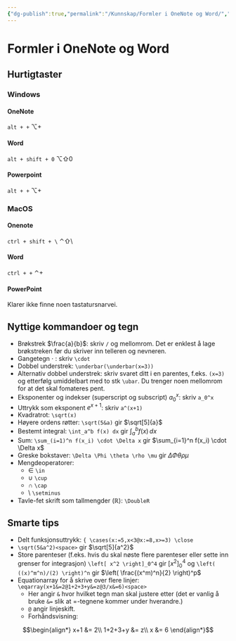 ```yaml
---
{"dg-publish":true,"permalink":"/Kunnskap/Formler i OneNote og Word/","title":"Formler i OneNote og Word","tags":["matematikk"]}
---
```



# Formler i OneNote og Word

## Hurtigtaster

### Windows

#### OneNote
`alt + +` ⌥+

#### Word
`alt + shift + 0` ⌥⇧0

#### Powerpoint
`alt + +` ⌥+

### MacOS

#### Onenote
`ctrl + shift + \` ⌃⇧\

#### Word
`ctrl + +` ⌃+

#### PowerPoint
Klarer ikke finne noen tastatursnarvei.

## Nyttige kommandoer og tegn
- Brøkstrek $\frac{a}{b}$: skriv `/` og mellomrom. Det er enklest å lage brøkstreken før du skriver inn telleren og nevneren.
- Gangetegn $\cdot$ : skriv `\cdot`
- Dobbel understrek: `\underbar(\underbar(x=3))`
- Alternativ dobbel understrek: skriv svaret ditt i en parentes, f.eks. `(x=3)` og etterfølg umiddelbart med to stk `\ubar`. Du trenger noen mellomrom for at det skal fomateres pent.
- Eksponenter og indekser (superscript og subscript) $a_0^x$: skriv `a_0^x`
- Uttrykk som eksponent $e^{x+1}$: skriv `a^(x+1)`
- Kvadratrot: `\sqrt(x)`
- Høyere ordens røtter: `\sqrt(5&a)` gir $\sqrt[5]{a}$
- Bestemt integral: `\int_a^b f(x) dx` gir $\int_{a}^{b} f(x) \, dx$
- Sum: `\sum_(i=1)^n f(x_i) \cdot \Delta x` gir $\sum_{i=1}^n f(x_i) \cdot \Delta x$
- Greske bokstaver: `\Delta \Phi \theta \rho \mu` gir $\Delta \Phi \theta \rho \mu$
- Mengdeoperatorer:
	- $\in$ `\in`
	- $\cup$ `\cup`
	- $\cap$ `\cap`
	- $\setminus$ `\setminus`
- Tavle-fet skrift som tallmengder ($\mathbb{R}$): `\DoubleR`

## Smarte tips
- Delt funksjonsuttrykk: `{ \cases(x:=5,x<3@x:=8,x>=3) \close`
- `\sqrt(5&a^2)<space>` gir $\sqrt[5]{a^2}$
- Store parenteser (f.eks. hvis du skal nøste flere parenteser eller sette inn grenser for integrasjon) `\left[ x^2 \right]_0^4` gir $\left[ x^2 \right]_0^4$ og `\left( ((x)^m^n)/(2) \right)^n` gir $\left( \frac{(x^m)^n}{2} \right)^p$
- Equationarray for å skrive over flere linjer: `\eqarray(x+1&=2@1+2+3+y&=z@3/x&=6)<space>`
	- Her angir `&` hvor hvilket tegn man skal justere etter (det er vanlig å bruke `&=` slik at =-tegnene kommer under hverandre.)
	- `@` angir linjeskift.
	- Forhåndsvisning: 

$$\begin{align*}
x+1 &= 2\\
1+2+3+y &= z\\
x &= 6
\end{align*}$$
